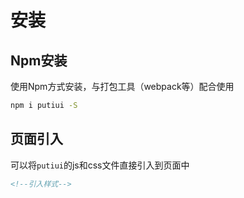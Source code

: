 # 安装
## Npm安装
使用Npm方式安装，与打包工具（webpack等）配合使用
```bash
npm i putiui -S
```

## 页面引入
可以将`putiui`的js和css文件直接引入到页面中
```html
<!--引入样式-->
```
